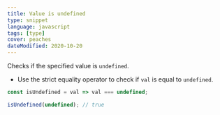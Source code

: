 ```yaml
---
title: Value is undefined
type: snippet
language: javascript
tags: [type]
cover: peaches
dateModified: 2020-10-20
---
```


Checks if the specified value is `undefined`.

- Use the strict equality operator to check if `val` is equal to `undefined`.

```js
const isUndefined = val => val === undefined;
```

```js
isUndefined(undefined); // true
```
